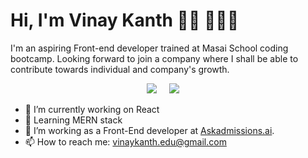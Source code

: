 # Hi, I'm Vinay Kanth 👋🏾 👩🏾‍💻

<p>I'm an aspiring Front-end developer trained at Masai School coding bootcamp. Looking forward to join a company where I shall be able to contribute towards individual and company's growth. </p>


<p align='center'>
 <a href="https://www.hackerrank.com/vinaykanth_s"><img src="https://img.shields.io/badge/hackerrank-%23339933.svg?&style=for-the-badge&logo=hackerrank&logoColor=white" /></a>&nbsp;&nbsp;&nbsp;&nbsp;
  <a href="https://www.linkedin.com/in/vinaykanth-s/"><img src="https://img.shields.io/badge/linkedin-%230077B5.svg?&style=for-the-badge&logo=linkedin&logoColor=white" /></a>&nbsp;&nbsp;&nbsp;&nbsp;
</p>



- 🔭 I’m currently working on React
- 🌱 Learning MERN stack
- 👯 I’m working as a Front-End developer at <a href="https://askadmissions.ai">Askadmissions.ai</a>.
- 📫 How to reach me: vinaykanth.edu@gmail.com
